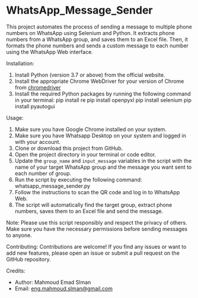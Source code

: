 # WhatsApp_Message_Sender
This project automates the process of sending a message to multiple phone numbers on WhatsApp using Selenium and Python. It extracts phone numbers from a WhatsApp group, and saves them to an Excel file. Then, it formats the phone numbers and sends a custom message to each number using the WhatsApp Web interface.


Installation:
1. Install Python (version 3.7 or above) from the official website.
2. Install the appropriate Chrome WebDriver for your version of Chrome from [chromedriver](https://chromedriver.chromium.org/downloads)
3. Install the required Python packages by running the following command in your terminal:
   pip install re
   pip install openpyxl
   pip install selenium
   pip install pyautogui


Usage:
1. Make sure you have Google Chrome installed on your system.
2. Make sure you have Whatsapp Desktop on your system and logged in with your account.
3. Clone or download this project from GitHub.
4. Open the project directory in your terminal or code editor.
5. Update the `group_name` and `input_message` variables in the script with the name of your target WhatsApp group and the message you want sent to each number of group.
6. Run the script by executing the following command:
   whatsapp_message_sender.py
7. Follow the instructions to scan the QR code and log in to WhatsApp Web.
8. The script will automatically find the target group, extract phone numbers, saves them to an Excel file and send the message.

Note: Please use this script responsibly and respect the privacy of others. Make sure you have the necessary permissions before sending messages to anyone.

Contributing:
Contributions are welcome! If you find any issues or want to add new features, please open an issue or submit a pull request on the GitHub repository.

Credits:
- Author: Mahmoud Emad Slman
- Email: eng.mahmoud.slman@gmail.com

